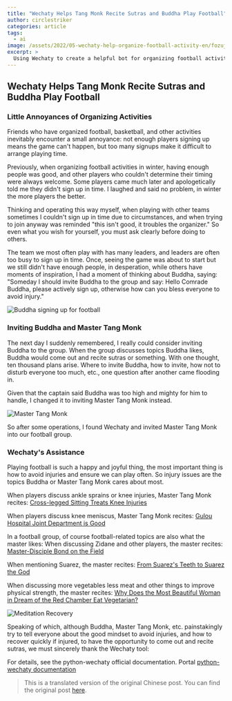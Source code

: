 ```yaml
---
title: "Wechaty Helps Tang Monk Recite Sutras and Buddha Play Football"
author: circlestriker
categories: article
tags:
  - ai
image: /assets/2022/05-wechaty-help-organize-football-activity-en/fozujinqun.webp
excerpt: >
  Using Wechaty to create a helpful bot for organizing football activities - automatically sharing injury prevention tips and football-related content when relevant topics are discussed in the group.
---
```


## Wechaty Helps Tang Monk Recite Sutras and Buddha Play Football

### Little Annoyances of Organizing Activities

Friends who have organized football, basketball, and other activities inevitably encounter a small annoyance: not enough players signing up means the game can't happen, but too many signups make it difficult to arrange playing time.

Previously, when organizing football activities in winter, having enough people was good, and other players who couldn't determine their timing were always welcome.
Some players came much later and apologetically told me they didn't sign up in time.
I laughed and said no problem, in winter the more players the better.

Thinking and operating this way myself, when playing with other teams sometimes I couldn't sign up in time due to circumstances, and when trying to join anyway was reminded "this isn't good, it troubles the organizer."
So even what you wish for yourself, you must ask clearly before doing to others.

The team we most often play with has many leaders, and leaders are often too busy to sign up in time.
Once, seeing the game was about to start but we still didn't have enough people, in desperation, while others have moments of inspiration, I had a moment of thinking about Buddha, saying: "Someday I should invite Buddha to the group and say: Hello Comrade Buddha, please actively sign up, otherwise how can you bless everyone to avoid injury."

![Buddha signing up for football](/assets/2022/05-wechaty-help-organize-football-activity-en/fozujinqun.webp)

### Inviting Buddha and Master Tang Monk

The next day I suddenly remembered, I really could consider inviting Buddha to the group. When the group discusses topics Buddha likes, Buddha would come out and recite sutras or something.
With one thought, ten thousand plans arise.
Where to invite Buddha, how to invite, how not to disturb everyone too much, etc., one question after another came flooding in.

Given that the captain said Buddha was too high and mighty for him to handle, I changed it to inviting Master Tang Monk instead.

![Master Tang Monk](/assets/2022/05-wechaty-help-organize-football-activity-en/tangseng.webp)

So after some operations, I found Wechaty and invited Master Tang Monk into our football group.

### Wechaty's Assistance

Playing football is such a happy and joyful thing, the most important thing is how to avoid injuries and ensure we can play often.
So injury issues are the topics Buddha or Master Tang Monk cares about most.

When players discuss ankle sprains or knee injuries, Master Tang Monk recites:
[Cross-legged Sitting Treats Knee Injuries](https://mp.weixin.qq.com/s/6OvreXJz3UFwuTPqb-2Lug)

When players discuss knee meniscus, Master Tang Monk recites:
[Gulou Hospital Joint Department is Good](https://mp.weixin.qq.com/s/JH234VpbQmW23NcBduZbJA)

In a football group, of course football-related topics are also what the master likes:
When discussing Zidane and other players, the master recites:
[Master-Disciple Bond on the Field](https://mp.weixin.qq.com/s/wq5M7busUmL8h1skLPuJ5Q)

When mentioning Suarez, the master recites:
[From Suarez's Teeth to Suarez the God](https://mp.weixin.qq.com/s/PC18UGOs5YxZrhvCDI_IMw)

When discussing more vegetables less meat and other things to improve physical strength, the master recites:
[Why Does the Most Beautiful Woman in Dream of the Red Chamber Eat Vegetarian?](https://mp.weixin.qq.com/s/GrzkWiLmHuIutIshT4evWA)

![Meditation Recovery](/assets/2022/05-wechaty-help-organize-football-activity-en/dazuokangfu.webp)

Speaking of which, although Buddha, Master Tang Monk, etc. painstakingly try to tell everyone about the good mindset to avoid injuries, and how to recover quickly if injured, to have the opportunity to come out and recite sutras, we must sincerely thank the Wechaty tool:

For details, see the python-wechaty official documentation. Portal [python-wechaty documentation](https://wechaty.readthedocs.io/zh_CN/latest/introduction/use-padlocal-protocol/)

> This is a translated version of the original Chinese post. You can find the original post [here](/2022/05/26/wechaty-help-organize-football-activity/).
